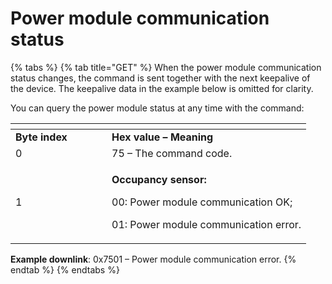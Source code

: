 # Power module communication status

{% tabs %}
{% tab title="GET" %}
When the power module communication status changes, the command is sent together with the next keepalive of the device. The keepalive data in the example below is omitted for clarity.

You can query the power module status at any time with the command:

<table data-header-hidden><thead><tr><th width="138"></th><th></th></tr></thead><tbody><tr><td><strong>Byte index</strong></td><td><strong>Hex value – Meaning</strong></td></tr><tr><td>0</td><td>75 – The command code.</td></tr><tr><td>1</td><td><p><strong>Occupancy sensor:</strong></p><p>00: Power module communication OK; </p><p>01: Power module communication error. </p></td></tr></tbody></table>

**Example downlink**: 0x7501 – Power module communication error.
{% endtab %}
{% endtabs %}

